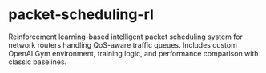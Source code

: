 # packet-scheduling-rl
Reinforcement learning-based intelligent packet scheduling system for network routers handling QoS-aware traffic queues. Includes custom OpenAI Gym environment, training logic, and performance comparison with classic baselines.
